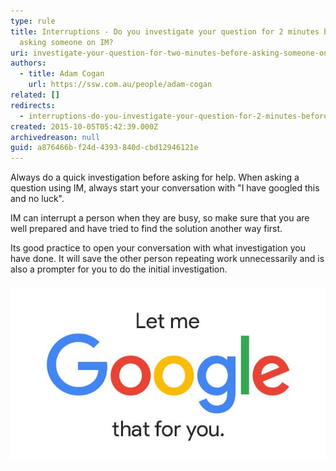 ```yaml
---
type: rule
title: Interruptions - Do you investigate your question for 2 minutes before
  asking someone on IM?
uri: investigate-your-question-for-two-minutes-before-asking-someone-on-im
authors:
  - title: Adam Cogan
    url: https://ssw.com.au/people/adam-cogan
related: []
redirects:
  - interruptions-do-you-investigate-your-question-for-2-minutes-before-asking-someone-on-im
created: 2015-10-05T05:42:39.000Z
archivedreason: null
guid: a876466b-f24d-4393-840d-cbd12946121e
---
```

Always do a quick investigation before asking for help. When asking a question using IM, always start your conversation with "I have googled this and no luck".

IM can interrupt a person when they are busy, so make sure that you are well prepared and have tried to find the solution another way first.

<!--endintro-->

Its good practice to open your conversation with what investigation you have done. It will save the other person repeating work unnecessarily and is also a prompter for you to do the initial investigation.

![Figure: Don't make someone else have to Google something for you](lmgtfy.jpg)